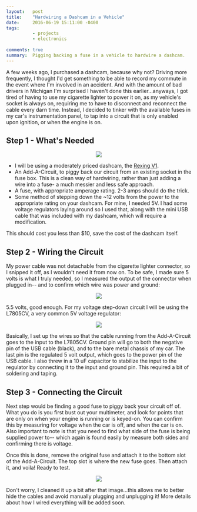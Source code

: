 ```yaml
---
layout:   post
title:    "Hardwiring a Dashcam in a Vehicle"
date:     2016-06-19 15:11:00 -0400
tags:     
          - projects
          - electronics
          
comments: true
summary:  Pigging backing a fuse in a vehicle to hardwire a dashcam.
---
```


A few weeks ago, I purchased a dashcam, because why not? Driving more frequently, I thought I'd
get something to be able to record my commute in the event where I'm involved in an accident. And with
the amount of bad drivers in Michigan I'm surprised I haven't done this earlier...anyways, I got tired
of having to use my cigarette lighter to power it on, as my vehicle's socket is always on, requiring me
to have to disconnect and reconnect the cable every darn time. Instead, I decided to tinker with the available
fuses in my car's instrumentation panel, to tap into a circuit that is only enabled upon ignition, or when
the engine is on.


Step 1 - What's Needed
----------------------

<center>
   <img src="http://blog.sergiomorales.me/images/dashcam-materials.jpg">
</center>

- I will be using a moderately priced dashcam, the [Rexing V1][DASHCAM].
- An Add-A-Circuit, to piggy back our circuit from an existing socket in the fuse box. This is a clean way of 
hardwiring, rather than just adding a wire into a fuse- a much messier and less safe approach.
- A fuse, with appropriate amperage rating. 2-3 amps should do the trick. 
- Some method of stepping down the ~12 volts from the power to the appropriate rating on your dashcam. For mine,
  I needed 5V. I had some voltage regulators laying around so I used that, along with the mini USB cable
  that was included with my dashcam, which will require a modification. 
  
  
This should cost you less than $10, save the cost of the dashcam itself.
  

Step 2 - Wiring the Circuit
---------------------------

My power cable was not detachable from the cigarette lighter connector, so I snipped it off, as I wouldn't need it
from now on. To be safe, I made sure 5 volts is what I truly needed, so I measured the output of the connector
when plugged in-- and to confirm which wire was power and ground:

<center>
   <img src="http://blog.sergiomorales.me/images/dashcam-measure.jpg">
</center>

5.5 volts, good enough. For my voltage step-down circuit I will be using the L7805CV, a very common 5V voltage regulator:

<center>
   <img src="http://blog.sergiomorales.me/images/L7805.jpg">
</center>


Basically, I set up the wires so that the cable running from the Add-A-Circuit goes to the input to the L7805CV. Ground pin will
go to both the negative pin of the USB cable (black), and to the bare metal chassis of my car. The last pin is the regulated 5 volt
output, which goes to the power pin of the USB cable. I also threw in a 10 uF capacitor to stabilize the input to the regulator by connecting 
it to the input and ground pin. This required a bit of soldering and taping.


Step 3 - Connecting the Circuit
-------------------------------

Next step would be finding a good fuse to piggy back your circuit off of. What you do is you first bust out your multimeter, and look for points
that are only on when your engine is running or is keyed-on. You can confirm this by measuring for voltage when the car is off, and when the car is on.
Also important to note is that you need to find what side of the fuse is being supplied power to-- which again is found easily by measure both sides and
confirming there is voltage.

Once this is done, remove the original fuse and attach it to the bottom slot of the Add-A-Circuit. The top slot is where the new fuse goes. Then attach it, and
voila! Ready to test.


<center>
   <img src="http://blog.sergiomorales.me/images/dashcam-test.jpg">
</center>


Don't worry, I cleaned it up a bit after that image...this allows me to better hide the cables and avoid manually plugging and unplugging it! More details about how I wired
everything will be added soon.


[DASHCAM]: https://www.amazon.com/Rexing-Dashboard-Recorder-G-Sensor-Recording/dp/B00X528FNE/ref=sr_1_1?ie=UTF8&qid=1466388408&sr=8-1&keywords=rexing